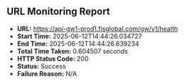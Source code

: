 ## URL Monitoring Report

- **URL:** https://api-gw1-prod1.fisglobal.com/gw/v1/health
- **Start Time:** 2025-06-12T14:44:26.034727
- **End Time:** 2025-06-12T14:44:26.639234
- **Total Time Taken:** 0.604507 seconds
- **HTTP Status Code:** 200
- **Status:** Success
- **Failure Reason:** N/A
